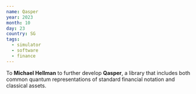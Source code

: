 ```yaml
---
name: Qasper
year: 2023
month: 10
day: 23
country: SG
tags:
  - simulator
  - software
  - finance
---
```

To **Michael Hellman** to further develop **Qasper**, a library that includes both common quantum representations of standard financial notation and classical assets.
